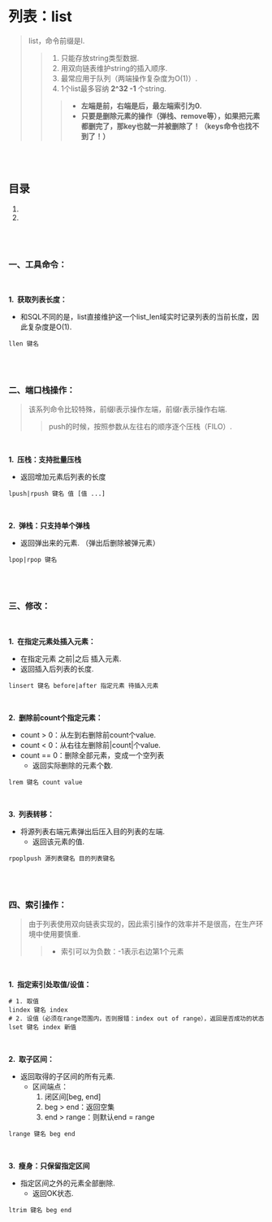 # 列表：list
> list，命令前缀是l.
>
>> 1. 只能存放string类型数据.
>> 2. 用双向链表维护string的插入顺序.
>> 3. 最常应用于队列（两端操作复杂度为O(1)）.
>> 4. 1个list最多容纳 **2^32 -1** 个string.
>>
>>> - **左端是前，右端是后，最左端索引为0.**
>>> - **只要是删除元素的操作（弹栈、remove等），如果把元素都删完了，那key也就一并被删除了！（keys命令也找不到了！）**

<br><br>

## 目录

1. []()
2. []()

<br><br>

### 一、工具命令：

<br>

**1.&nbsp; 获取列表长度：**

- 和SQL不同的是，list直接维护这一个list_len域实时记录列表的当前长度，因此复杂度是O(1).

```Shell
llen 键名
```

<br><br>

### 二、端口栈操作：
> 该系列命令比较特殊，前缀l表示操作左端，前缀r表示操作右端.
>
>> push的时候，按照参数从左往右的顺序逐个压栈（FILO）.

<br>

**1.&nbsp; 压栈：支持批量压栈**

- 返回增加元素后列表的长度

```Shell
lpush|rpush 键名 值 [值 ...]
```

<br>

**2.&nbsp; 弹栈：只支持单个弹栈**

- 返回弹出来的元素. （弹出后删除被弹元素）

```Shell
lpop|rpop 键名
```

<br><br>

### 三、修改：

<br>

**1.&nbsp; 在指定元素处插入元素：**

- 在指定元素 之前|之后 插入元素.
- 返回插入后列表的长度.

```Shell
linsert 键名 before|after 指定元素 待插入元素
```

<br>

**2.&nbsp; 删除前count个指定元素：**

- count > 0：从左到右删除前count个value.
- count < 0：从右往左删除前|count|个value.
- count == 0：删除全部元素，变成一个空列表
   - 返回实际删除的元素个数.

```Shell
lrem 键名 count value
```

<br>

**3.&nbsp; 列表转移：**

- 将源列表右端元素弹出后压入目的列表的左端.
   - 返回该元素的值.

```Shell
rpoplpush 源列表键名 目的列表键名
```

<br><br>

### 四、索引操作：
> 由于列表使用双向链表实现的，因此索引操作的效率并不是很高，在生产环境中使用要慎重.
>
>> - 索引可以为负数：-1表示右边第1个元素

<br>

**1.&nbsp; 指定索引处取值/设值：**

```Shell
# 1. 取值
lindex 键名 index
# 2. 设值（必须在range范围内，否则报错：index out of range），返回是否成功的状态
lset 键名 index 新值
```

<br>

**2.&nbsp; 取子区间：**

- 返回取得的子区间的所有元素.
   - 区间端点：
      1. 闭区间[beg, end]
      2. beg > end：返回空集
      3. end > range：则默认end = range

```Shell
lrange 键名 beg end
```

<br>

**3.&nbsp; 瘦身：只保留指定区间**

- 指定区间之外的元素全部删除.
   - 返回OK状态.

```Shell
ltrim 键名 beg end
```

